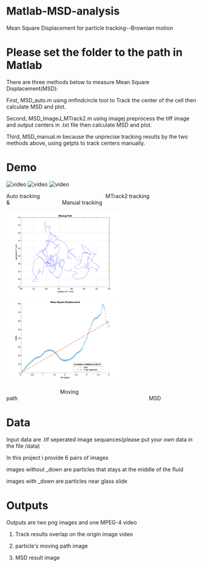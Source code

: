 # Matlab-MSD-analysis
Mean Square Displacement for particle tracking--Brownian motion

# Please set the folder to the path in Matlab

There are three methods below to measure Mean Square Displacement(MSD):

First, MSD_auto.m using imfindcircle tool to Track the center of the cell then calculate MSD and plot.

Second, MSD_ImageJ_MTrack2.m using imagej preprocess the tiff image and output centers in .txt file then calculate MSD and plot.

Third, MSD_manual.m because the unprecise tracking results by the two methods above, using getpts to track centers manually.

# Demo

<img src="https://user-images.githubusercontent.com/86188415/211108568-9f1551c4-bc07-48bf-990b-d008783601e0.mp4" alt="video" width="200"/>  <img src="https://user-images.githubusercontent.com/86188415/211108605-d358ddf8-7259-4818-95e3-8369f7e6d812.mp4" alt="video" width="200"/>  <img src="https://user-images.githubusercontent.com/86188415/211108645-ca9f4307-daa0-4003-86e3-ee663ef941b3.mp4" alt="video" width="200"/>

Auto tracking &nbsp;&nbsp;&nbsp;&nbsp;&nbsp;&nbsp;&nbsp;&nbsp;&nbsp;&nbsp;&nbsp;&nbsp;&nbsp;&nbsp;&nbsp;&nbsp;&nbsp;&nbsp;&nbsp;&nbsp;&nbsp;&nbsp;&nbsp;&nbsp;&nbsp;&nbsp;&nbsp;&nbsp;&nbsp;&nbsp;&nbsp;&nbsp;&nbsp;&nbsp;&nbsp;&nbsp;&nbsp;&nbsp;&nbsp;&nbsp;&nbsp;&nbsp; MTrack2 tracking &&nbsp;&nbsp;&nbsp;&nbsp;&nbsp;&nbsp;&nbsp;&nbsp;&nbsp;&nbsp;&nbsp;&nbsp;&nbsp;&nbsp;&nbsp;&nbsp;&nbsp;&nbsp;&nbsp;&nbsp;&nbsp;&nbsp;&nbsp;&nbsp;&nbsp;&nbsp;&nbsp;&nbsp;&nbsp;&nbsp;&nbsp;&nbsp;&nbsp;&nbsp; Manual tracking

<img src="https://github.com/CHIACHISMILE/Matlab-MSD-analysis/blob/main/Demo/1_down_manual__movingpath.png" alt="image" width="300"/>    <img src="https://github.com/CHIACHISMILE/Matlab-MSD-analysis/blob/main/Demo/1_down_manual_MSD.png" alt="image" width="300"/>

&nbsp;&nbsp;&nbsp;&nbsp;&nbsp;&nbsp;&nbsp;&nbsp;&nbsp;&nbsp;&nbsp;&nbsp;&nbsp;&nbsp;&nbsp;&nbsp;&nbsp;&nbsp;&nbsp;&nbsp;&nbsp;&nbsp;&nbsp;&nbsp;&nbsp;&nbsp;&nbsp;&nbsp;&nbsp;&nbsp;&nbsp;&nbsp;&nbsp;&nbsp;&nbsp;&nbsp;Moving path&nbsp;&nbsp;&nbsp;&nbsp;&nbsp;&nbsp;&nbsp;&nbsp;&nbsp;&nbsp;&nbsp;&nbsp;&nbsp;&nbsp;&nbsp;&nbsp;&nbsp;&nbsp;&nbsp;&nbsp;&nbsp;&nbsp;&nbsp;&nbsp;&nbsp;&nbsp;&nbsp;&nbsp;&nbsp;&nbsp;&nbsp;&nbsp;&nbsp;&nbsp;&nbsp;&nbsp;&nbsp;&nbsp;&nbsp;&nbsp;&nbsp;&nbsp;&nbsp;&nbsp;&nbsp;&nbsp;&nbsp;&nbsp;&nbsp;&nbsp;&nbsp;&nbsp;&nbsp;&nbsp;&nbsp;&nbsp;&nbsp;&nbsp;&nbsp;&nbsp;&nbsp;&nbsp;&nbsp;&nbsp;&nbsp;&nbsp;&nbsp;&nbsp;&nbsp;&nbsp;&nbsp;&nbsp;&nbsp;&nbsp;&nbsp;&nbsp;&nbsp;&nbsp;&nbsp;&nbsp;&nbsp;&nbsp;&nbsp;&nbsp;&nbsp;&nbsp;&nbsp; MSD
# Data

Input data are .tif seperated image sequances(please put your own data in the file /data)

In this project i provide 6 pairs of images

images without _down are particles that stays at the middle of the fluid

images with _down are particles near glass slide

# Outputs

Outputs are two png images and one MPEG-4 video

1. Track results overlap on the origin image video

2. particle's moving path image

3. MSD result image
